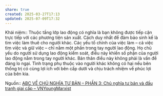 ```yaml
---
share: true
created: 2025-03-27T17:13
updated: 2025-07-09T17:32
---
```

Khái niệm:: 
Thuộc tầng lớp lao động có nghĩa là bạn không được tiếp cận trực tiếp với các phương tiện sản xuất. Cách duy nhất để đảm bảo sinh kế là tìm việc làm thuê cho người khác. Các yếu tố chính của việc làm – cả việc tìm việc và giữ việc – chỉ nằm một phần trong tay người lao động. Họ chủ yếu do người sử dụng lao động kiểm soát, điều này khiến số phận của người lao động nằm trong tay người khác. Bản thân điều này không phải là vấn đề đáng lo ngại. Tình trạng phụ thuộc vào người khác không có hại nếu bên thống trị có cùng lợi ích với bên cấp dưới và chịu trách nhiệm về phúc lợi của bên kia.

Nguồn:: [ABC VỀ CHỦ NGHĨA TƯ BẢN – PHẦN 3: Chủ nghĩa tư bản và đấu tranh giai cấp – VNYoungMarxist](https://vnmarxist.com/post-2145.html)
